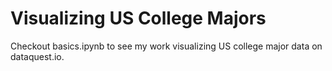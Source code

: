 # Visualizing US College Majors
Checkout basics.ipynb to see my work visualizing US college major data on dataquest.io.
